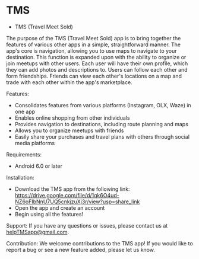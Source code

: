 # TMS
- TMS (Travel Meet Sold)

The purpose of the TMS (Travel Meet Sold) app is to bring together the features of various other apps in a simple, straightforward manner. The app's core is navigation, allowing you to use maps to navigate to your destination. This function is expanded upon with the ability to organize or join meetups with other users. Each user will have their own profile, which they can add photos and descriptions to. Users can follow each other and form friendships. Friends can view each other's locations on a map and trade with each other within the app's marketplace.

Features:

- Consolidates features from various platforms (Instagram, OLX, Waze) in one app
- Enables online shopping from other individuals
- Provides navigation to destinations, including route planning and maps
- Allows you to organize meetups with friends
- Easily share your purchases and travel plans with others through social media platforms

Requirements:

- Android 6.0 or later

Installation:

- Download the TMS app from the following link: https://drive.google.com/file/d/1qk6O4ud-NZ6oFIbNnU7UQ5cnkjzuXj3r/view?usp=share_link
- Open the app and create an account
- Begin using all the features!

Support:
If you have any questions or issues, please contact us at helpTMSapp@gmail.com.

Contribution:
We welcome contributions to the TMS app! If you would like to report a bug or see a new feature added, please let us know.
